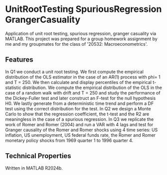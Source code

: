 # UnitRootTesting SpuriousRegression GrangerCasuality
Application of unit root testing, spurious regression, granger casuality via MATLAB. This project was prepared for a group homework assignment by me and my groupmates for the class of '20532: Macroeconometrics'. 

## Features
In Q1 we conduct a unit root testing. We first compute the empirical distribution of the OLS estimator in the case of an AR(1) process with phi= 1 and T = 250. We then calculate and display percentiles of the empirical t-statistic distribution. We compute the empirical distribution of the OLS in the case of a random walk with drift and T = 250 and study the performance of the Dickey-Fuller test and later construct an F-test for the null hypothesis H0. We lastly generate from a deterministic time trend and perform a DF test using the correct distribution for the test.
In Q2 we design a Monte Carlo to show that the regression coefficient, the t-test and the R2 are meaningless in the case of a spurious regression.
In Q3 we replicate the work of Romer and Romer (2004) and run a VAR with 4 lags and test for Granger causality of the Romer and Romer shocks using 4 time series: US inflation, US unemployment, US federal funds rate, the Romer and Romer monetary policy shocks from 1969 quarter 1 to 1996 quarter 4.

## Technical Properties
Written in MATLAB R2024b.
